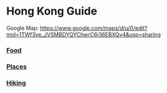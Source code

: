 # Hong Kong Guide

Google Map: https://www.google.com/maps/d/u/0/edit?mid=1TWf3ve_JVSMBDYQYChwrC6i36EBXQv4&usp=sharing

### [Food](Food.md)

### [Places](Places.md)

### [Hiking](Hiking.md)